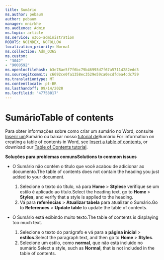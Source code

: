```yaml
---
title: Sumário
ms.author: pebaum
author: pebaum
manager: mnirkhe
ms.audience: Admin
ms.topic: article
ms.service: o365-administration
ROBOTS: NOINDEX, NOFOLLOW
localization_priority: Normal
ms.collection: Adm_O365
ms.custom:
- "3042"
- "9000592"
ms.openlocfilehash: b3e78ae5f7f6bc79b46993d7f67a57114282edd3
ms.sourcegitcommit: c6692ce0fa1358ec3529e59ca0ecdfdea4cdc759
ms.translationtype: MT
ms.contentlocale: pt-BR
ms.lasthandoff: 09/14/2020
ms.locfileid: "47758017"
---
```

# <a name="table-of-contents"></a><span data-ttu-id="823d8-102">Sumário</span><span class="sxs-lookup"><span data-stu-id="823d8-102">Table of contents</span></span>

<span data-ttu-id="823d8-103">Para obter informações sobre como criar um sumário no Word, consulte [Inserir um](https://support.office.com/article/882e8564-0edb-435e-84b5-1d8552ccf0c0)Sumário ou baixar nosso [tutorial de](https://go.microsoft.com/fwlink/?linkid=2065106)Sumário.</span><span class="sxs-lookup"><span data-stu-id="823d8-103">For information on creating a table of contents in Word, see [Insert a table of contents](https://support.office.com/article/882e8564-0edb-435e-84b5-1d8552ccf0c0), or download our [Table of Contents tutorial](https://go.microsoft.com/fwlink/?linkid=2065106).</span></span>

<span data-ttu-id="823d8-104">**Soluções para problemas comuns**</span><span class="sxs-lookup"><span data-stu-id="823d8-104">**Solutions to common issues**</span></span>

- <span data-ttu-id="823d8-105">O Sumário não contém o título que você acabou de adicionar ao documento.</span><span class="sxs-lookup"><span data-stu-id="823d8-105">The table of contents does not contain the heading you just added to your document.</span></span>
  1. <span data-ttu-id="823d8-106">Selecione o texto do título, vá para **Home**  >  **Styles**e verifique se um estilo é aplicado ao título.</span><span class="sxs-lookup"><span data-stu-id="823d8-106">Select the heading text, go to **Home** > **Styles**, and verify that a style is applied to the heading.</span></span>
  2. <span data-ttu-id="823d8-107">Vá para **referências**  >  **Atualizar tabela** para atualizar o Sumário.</span><span class="sxs-lookup"><span data-stu-id="823d8-107">Go to **References** > **Update table** to update the table of contents.</span></span>

- <span data-ttu-id="823d8-108">O Sumário está exibindo muito texto.</span><span class="sxs-lookup"><span data-stu-id="823d8-108">The table of contents is displaying too much text.</span></span> 
  1. <span data-ttu-id="823d8-109">Selecione o texto do parágrafo e vá para a **página inicial**  >  **estilos**.</span><span class="sxs-lookup"><span data-stu-id="823d8-109">Select the paragraph text, and then go to **Home** > **Styles**.</span></span>
  2. <span data-ttu-id="823d8-110">Selecione um estilo, como **normal**, que não está incluído no sumário.</span><span class="sxs-lookup"><span data-stu-id="823d8-110">Select a style, such as **Normal**, that is not included in the table of contents.</span></span>
